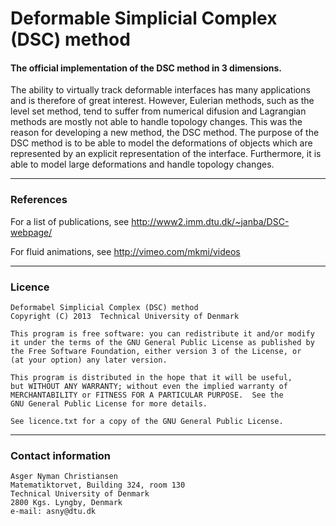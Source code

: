 Deformable Simplicial Complex (DSC) method
===

#### The official implementation of the DSC method in 3 dimensions.

The ability to virtually track deformable interfaces has many applications and is therefore of great interest. 
However, Eulerian methods, such as the level set method, tend to suffer from numerical 
difusion and Lagrangian methods are mostly not able to handle topology changes. This was the reason for 
developing a new method, the DSC method. The purpose of the DSC method is to be able to 
model the deformations of objects which are represented by an explicit representation of the interface. 
Furthermore, it is able to model large deformations and handle topology changes.

---
### References

For a list of publications, see http://www2.imm.dtu.dk/~janba/DSC-webpage/

For fluid animations, see http://vimeo.com/mkmi/videos

---
### Licence

    Deformabel Simplicial Complex (DSC) method
    Copyright (C) 2013  Technical University of Denmark

    This program is free software: you can redistribute it and/or modify
    it under the terms of the GNU General Public License as published by
    the Free Software Foundation, either version 3 of the License, or
    (at your option) any later version.

    This program is distributed in the hope that it will be useful,
    but WITHOUT ANY WARRANTY; without even the implied warranty of
    MERCHANTABILITY or FITNESS FOR A PARTICULAR PURPOSE.  See the
    GNU General Public License for more details.

    See licence.txt for a copy of the GNU General Public License.
  
---
### Contact information

    Asger Nyman Christiansen
    Matematiktorvet, Building 324, room 130
    Technical University of Denmark
    2800 Kgs. Lyngby, Denmark
    e-mail: asny@dtu.dk
